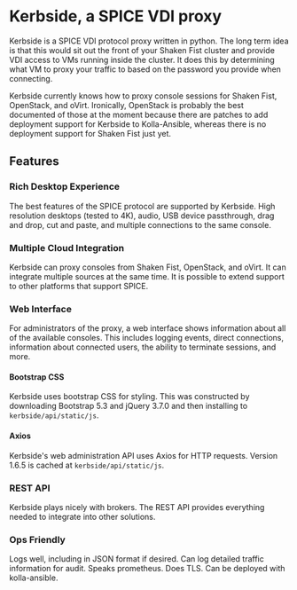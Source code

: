 # Kerbside, a SPICE VDI proxy

Kerbside is a SPICE VDI protocol proxy written in python. The long term idea is
that this would sit out the front of your Shaken Fist cluster and provide VDI
access to VMs running inside the cluster. It does this by determining what
VM to proxy your traffic to based on the password you provide
when connecting.

Kerbside currently knows how to proxy console sessions for Shaken Fist,
OpenStack, and oVirt. Ironically, OpenStack is probably the best documented of
those at the moment because there are patches to add deployment support for
Kerbside to Kolla-Ansible, whereas there is no deployment support for Shaken
Fist just yet.

## Features

### Rich Desktop Experience
The best features of the SPICE protocol are supported by Kerbside. High
resolution desktops (tested to 4K), audio, USB device passthrough, drag
and drop, cut and paste, and multiple connections to the same console.

### Multiple Cloud Integration
Kerbside can proxy consoles from Shaken Fist, OpenStack, and oVirt. It
can integrate multiple sources at the same time. It is possible to extend
support to other platforms that support SPICE.

### Web Interface
For administrators of the proxy, a web interface shows information about all
of the available consoles. This includes logging events, direct connections,
information about connected users, the ability to terminate sessions, and more. 

#### Bootstrap CSS

Kerbside uses bootstrap CSS for styling. This was constructed by downloading
Bootstrap 5.3 and jQuery 3.7.0 and then installing to `kerbside/api/static/js`.

#### Axios

Kerbside's web administration API uses Axios for HTTP requests. Version 1.6.5
is cached at `kerbside/api/static/js`.

### REST API
Kerbside plays nicely with brokers. The REST API provides everything needed
to integrate into other solutions.

### Ops Friendly
Logs well, including in JSON format if desired. Can log detailed traffic
information for audit. Speaks prometheus. Does TLS. Can be deployed with
kolla-ansible.



